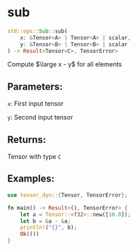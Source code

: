 # sub
```rust
std::ops::Sub::sub(
    x: &Tensor<A> | Tensor<A> | scalar, 
    y: &Tensor<B> | Tensor<B> | scalar
) -> Result<Tensor<C>, TensorError>
```
Compute $\large x - y$ for all elements

## Parameters:
`x`: First input tensor

`y`: Second input tensor

## Returns:
Tensor with type `C`

## Examples:
```rust
use tensor_dyn::{Tensor, TensorError};

fn main() -> Result<(), TensorError> {
    let a = Tensor::<f32>::new([10.0]);
    let b = &a - &a;
    println!("{}", b);
    Ok(())
}
```